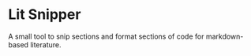 # Lit Snipper

A small tool to snip sections and format sections of code for markdown-based
literature.